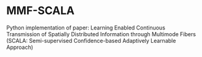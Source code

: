 # MMF-SCALA
Python implementation of paper: Learning Enabled Continuous Transmission of Spatially Distributed Information through Multimode Fibers
(SCALA: Semi-supervised Confidence-based Adaptively Learnable Approach)
